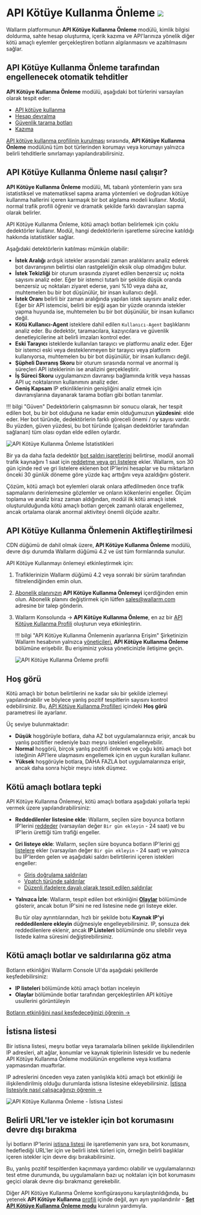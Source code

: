# API Kötüye Kullanma Önleme <a href="../subscription-plans/#subscription-plans"><img src="../../images/api-security-tag.svg" style="border: none;"></a>

Wallarm platformunun **API Kötüye Kullanma Önleme** modülü, kimlik bilgisi doldurma, sahte hesap oluşturma, içerik kazıma ve API'larınıza yönelik diğer kötü amaçlı eylemler gerçekleştiren botların algılanmasını ve azaltılmasını sağlar. 

## API Kötüye Kullanma Önleme tarafından engellenecek otomatik tehditler

**API Kötüye Kullanma Önleme** modülü, aşağıdaki bot türlerini varsayılan olarak tespit eder:

* [API kötüye kullanma](../attacks-vulns-list.md#api-abuse)
* [Hesap devralma](../attacks-vulns-list.md#api-abuse-account-takeover)
* [Güvenlik tarama botları](../attacks-vulns-list.md#api-abuse-security-crawlers)
* [Kazıma](../attacks-vulns-list.md#api-abuse-scraping)

[API kötüye kullanma profilinin kurulması](../user-guides/api-abuse-prevention.md#creating-api-abuse-profile) sırasında, **API Kötüye Kullanma Önleme** modülünü tüm bot türlerinden korumayı veya korumayı yalnızca belirli tehditlerle sınırlamayı yapılandırabilirsiniz.

## API Kötüye Kullanma Önleme nasıl çalışır?

**API Kötüye Kullanma Önleme** modülü, ML tabanlı yöntemlerin yanı sıra istatistiksel ve matematiksel sapma arama yöntemleri ve doğrudan kötüye kullanma hallerini içeren karmaşık bir bot algılama modeli kullanır. Modül, normal trafik profili öğrenir ve dramatik şekilde farklı davranışları sapma olarak belirler.

API Kötüye Kullanma Önleme, kötü amaçlı botları belirlemek için çoklu dedektörler kullanır. Modül, hangi dedektörlerin işaretleme sürecine katıldığı hakkında istatistikler sağlar.

Aşağıdaki detektörlerin katılması mümkün olabilir:

* **İstek Aralığı** ardışık istekler arasındaki zaman aralıklarını analiz ederek bot davranışının belirtisi olan rastgeleliğin eksik olup olmadığını bulur.
* **İstek Tekizliği** bir oturum sırasında ziyaret edilen benzersiz uç nokta sayısını analiz eder. Eğer bir istemci tutarlı bir şekilde düşük oranda benzersiz uç noktaları ziyaret ederse, yani %10 veya daha az, muhtemelen bu bir bot düşünülür, bir insan kullanıcı değil.
* **İstek Oranı** belirli bir zaman aralığında yapılan istek sayısını analiz eder. Eğer bir API istemcisi, belirli bir eşiği aşan bir yüzde oranında istekler yapma huyunda ise, muhtemelen bu bir bot düşünülür, bir insan kullanıcı değil.
* **Kötü Kullanıcı-Agent** isteklere dahil edilen `Kullanıcı-Agent` başlıklarını analiz eder. Bu dedektör, taramacılara, kazıyıcılara ve güvenlik denetleyicilerine ait belirli imzaları kontrol eder. 
* **Eski Tarayıcı** isteklerde kullanılan tarayıcı ve platformu analiz eder. Eğer bir istemci eski veya desteklenmeyen bir tarayıcı veya platform kullanıyorsa, muhtemelen bu bir bot düşünülür, bir insan kullanıcı değil.
* **Şüpheli Davranış Skoru** bir oturum sırasında normal ve anormal iş süreçleri API isteklerinin ise analizini gerçekleştirir. 
* **İş Süreci Skoru** uygulamanızın davranışı bağlamında kritik veya hassas API uç noktalarının kullanımını analiz eder. 
* **Geniş Kapsam** IP etkinliklerinin genişliğini analiz etmek için davranışlarına dayanarak tarama botları gibi botları tanımlar.

!!! bilgi "Güven" 
    Dedektörlerin çalışmasının bir sonucu olarak, her tespit edilen bot, bu bir bot olduğuna ne kadar emin olduğumuzun **yüzdesini**: elde eder. Her bot türünde, dedektörlerin farklı göreceli önemi / oy sayısı vardır. Bu yüzden, güven yüzdesi, bu bot türünde (çalışan dedektörler tarafından sağlanan) tüm olası oydan elde edilen oylardır.

![API Kötüye Kullanma Önleme İstatistikleri](../images/about-wallarm-waf/abi-abuse-prevention/api-abuse-prevention-statistics.png)

Bir ya da daha fazla dedektör [bot saldırı işaretlerini](#automated-threats-blocked-by-api-abuse-prevention) belirtirse, modül anomali trafik kaynağını 1 saat için [reddetme veya gri listelere](#reaction-to-malicious-bots) ekler. Wallarm, son 30 gün içinde red ve gri listelere eklenen bot IP'lerini hesaplar ve bu miktarların önceki 30 günlük döneme göre yüzde kaç arttığını veya azaldığını gösterir.

Çözüm, kötü amaçlı bot eylemleri olarak onlara atfedilmeden önce trafik sapmalarını derinlemesine gözlemler ve onların kökenlerini engeller. Ölçüm toplama ve analiz biraz zaman aldığından, modül ilk kötü amaçlı istek oluşturulduğunda kötü amaçlı botları gerçek zamanlı olarak engellemez, ancak ortalama olarak anormal aktiviteyi önemli ölçüde azaltır.

## API Kötüye Kullanma Önlemenin Aktifleştirilmesi

CDN düğümü de dahil olmak üzere, **API Kötüye Kullanma Önleme** modülü, devre dışı durumda Wallarm düğümü 4.2 ve üst tüm formlarında sunulur.

API Kötüye Kullanmayı önlemeyi etkinleştirmek için:

1. Trafiklerinizin Wallarm düğümü 4.2 veya sonraki bir sürüm tarafından filtrelendiğinden emin olun.
1. [Abonelik planınızın](subscription-plans.md#subscription-plans) **API Kötüye Kullanma Önlemeyi** içerdiğinden emin olun. Abonelik planını değiştirmek için lütfen [sales@wallarm.com](mailto:sales@wallarm.com) adresine bir talep gönderin.
1. Wallarm Konsolunda → **API Kötüye Kullanma Önleme**, en az bir [API Kötüye Kullanma Profili](../user-guides/api-abuse-prevention.md) oluşturun veya etkinleştirin.

    !!! bilgi "API Kötüye Kullanma Önlemenin ayarlarına Erişim"
        Şirketinizin Wallarm hesabının yalnızca [yöneticileri](../user-guides/settings/users.md#user-roles), **API Kötüye Kullanma Önleme** bölümüne erişebilir. Bu erişiminiz yoksa yöneticinizle iletişime geçin.

    ![API Kötüye Kullanma Önleme profili](../images/about-wallarm-waf/abi-abuse-prevention/create-api-abuse-prevention.png)

## Hoş görü

Kötü amaçlı bir botun belirtilerini ne kadar sıkı bir şekilde izlemeyi yapılandırabilir ve böylece yanlış pozitif tespitlerin sayısını kontrol edebilirsiniz. Bu, [API Kötüye Kullanma Profilleri](../user-guides/api-abuse-prevention.md#creating-api-abuse-profile) içindeki **Hoş görü** parametresi ile ayarlanır.

Üç seviye bulunmaktadır:

* **Düşük** hoşgörüyle botlara, daha AZ bot uygulamalarınıza erişir, ancak bu yanlış pozitifler nedeniyle bazı meşru istekleri engelleyebilir.
* **Normal** hoşgörü, birçok yanlış pozitifi önlemek ve çoğu kötü amaçlı bot isteğinin API'lere ulaşmasını engellemek için en uygun kuralları kullanır.
* **Yüksek** hoşgörüyle botlara, DAHA FAZLA bot uygulamalarınıza erişir, ancak daha sonra hiçbir meşru istek düşmez.

## Kötü amaçlı botlara tepki

API Kötüye Kullanma Önlemeyi, kötü amaçlı botlara aşağıdaki yollarla tepki vermek üzere yapılandırabilirsiniz:

* **Reddedilenler listesine ekle**: Wallarm, seçilen süre boyunca botların IP'lerini [reddeder](../user-guides/ip-lists/denylist.md) (varsayılan değer `Bir gün ekleyin` - 24 saat) ve bu IP'lerin ürettiği tüm trafiği engeller.
* **Gri listeye ekle**: Wallarm, seçilen süre boyunca botların IP'lerini [gri listelere](../user-guides/ip-lists/graylist.md) ekler (varsayılan değer `Bir gün ekleyin` - 24 saat) ve yalnızca bu IP'lerden gelen ve aşağıdaki saldırı belirtilerini içeren istekleri engeller:

    * [Giriş doğrulama saldırıları](../about-wallarm/protecting-against-attacks.md#input-validation-attacks)
    * [Vpatch türünde saldırılar](../user-guides/rules/vpatch-rule.md)
    * [Düzenli ifadelere dayalı olarak tespit edilen saldırılar](../user-guides/rules/regex-rule.md)

* **Yalnızca İzle**: Wallarm, tespit edilen bot etkinliğini [**Olaylar**](../user-guides/events/check-attack.md) bölümünde gösterir, ancak botun IP'sini ne red listesine nede gri listeye ekler. 

    Bu tür olay ayrıntılarından, hızlı bir şekilde botu **Kaynak IP'yi reddedilenlere ekleyin** düğmesiyle engelleyebilirsiniz. IP, sonsuza dek reddedilenlere eklenir, ancak **IP Listeleri** bölümünde onu silebilir veya listede kalma süresini değiştirebilirsiniz.

## Kötü amaçlı botlar ve saldırılarına göz atma

Botların etkinliğini Wallarm Console UI'da aşağıdaki şekillerde keşfedebilirsiniz:

* **IP listeleri** bölümünde kötü amaçlı botları inceleyin
* **Olaylar** bölümünde botlar tarafından gerçekleştirilen API kötüye usullerini görüntüleyin

[Botların etkinliğini nasıl keşfedeceğinizi öğrenin →](../user-guides/api-abuse-prevention.md#exploring-blocked-malicious-bots-and-their-attacks)

## İstisna listesi

Bir istisna listesi, meşru botlar veya taramalarla bilinen şekilde ilişkilendirilen IP adresleri, alt ağlar, konumlar ve kaynak tiplerinin listesidir ve bu nedenle API Kötüye Kullanma Önleme modülünün engelleme veya kısıtlama yapmasından muaftırlar.

IP adreslerini önceden veya zaten yanlışlıkla kötü amaçlı bot etkinliği ile ilişkilendirilmiş olduğu durumlarda istisna listesine ekleyebilirsiniz. [İstisna listesiyle nasıl çalışacağınızı öğrenin →](../user-guides/api-abuse-prevention.md#working-with-exception-list)

![API Kötüye Kullanma Önleme - İstisna Listesi](../images/about-wallarm-waf/abi-abuse-prevention/exception-list.png)

## Belirli URL'ler ve istekler için bot korumasını devre dışı bırakma

İyi botların IP'lerini [istisna listesi](#exception-list) ile işaretlemenin yanı sıra, bot korumasını, hedeflediği URL'ler için ve belirli istek türleri için, örneğin belirli başlıklar içeren istekler için devre dışı bırakabilirsiniz.

Bu, yanlış pozitif tespitlerden kaçınmaya yardımcı olabilir ve uygulamalarınızı test etme durumunda, bu uygulamaların bazı uç noktaları için bot korumasını geçici olarak devre dışı bırakmanız gerekebilir.

Diğer API Kötüye Kullanma Önleme konfigürasyonu karşılaştırıldığında, bu yetenek **API Kötüye Kullanma** [profili](../user-guides/api-abuse-prevention.md) içinde değil, ayrı ayrı yapılandırılır - [**Set API Kötüye Kullanma Önleme modu**](../user-guides/rules/api-abuse-url.md) kuralının yardımıyla.
